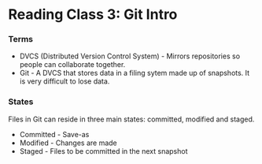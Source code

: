 # Reading Class 3: Git Intro

### Terms

* DVCS (Distributed Version Control System) - Mirrors repositories so people can collaborate together.
* Git - A DVCS that stores data in a filing sytem made up of snapshots. It is very difficult to lose data.

### States

Files in Git can reside in three main states: committed, modified and staged.

* Committed - Save-as
* Modified - Changes are made
* Staged - Files to be committed in the next snapshot
